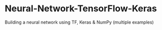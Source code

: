 # Neural-Network-TensorFlow-Keras
Building a neural network using TF, Keras &amp; NumPy (multiple examples)
